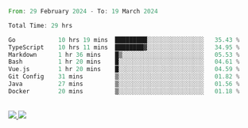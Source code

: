 
<!--START_SECTION:waka-->

```rust
From: 29 February 2024 - To: 19 March 2024

Total Time: 29 hrs

Go            10 hrs 19 mins  █████████░░░░░░░░░░░░░░░░   35.43 %
TypeScript    10 hrs 11 mins  ████████▓░░░░░░░░░░░░░░░░   34.95 %
Markdown      1 hr 36 mins    █▒░░░░░░░░░░░░░░░░░░░░░░░   05.53 %
Bash          1 hr 20 mins    █░░░░░░░░░░░░░░░░░░░░░░░░   04.61 %
Vue.js        1 hr 20 mins    █░░░░░░░░░░░░░░░░░░░░░░░░   04.59 %
Git Config    31 mins         ▒░░░░░░░░░░░░░░░░░░░░░░░░   01.82 %
Java          27 mins         ▒░░░░░░░░░░░░░░░░░░░░░░░░   01.56 %
Docker        20 mins         ▒░░░░░░░░░░░░░░░░░░░░░░░░   01.18 %
```

<!--END_SECTION:waka-->


<div style="display: inline_block"><br>
  <a style="border-radius:10px;" href="https://www.linkedin.com/in/yan-fernandes-55a81a201/" target="_blank"><img src="https://img.shields.io/badge/LinkedIn-0077B5?style=for-the-badge&logo=linkedin&logoColor=white" target="_blank"</a> 
  <a style="border-radius:10px;" href = "mailto:yanfernandes404@gmail.com"><img src="https://img.shields.io/badge/-Gmail-%23333?style=for-the-badge&logo=gmail&logoColor=white" target="_blank"></a>
</div>
